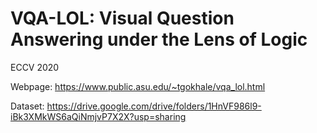 # VQA-LOL: Visual Question Answering under the Lens of Logic

ECCV 2020

Webpage: https://www.public.asu.edu/~tgokhale/vqa_lol.html

Dataset: https://drive.google.com/drive/folders/1HnVF986l9-iBk3XMkWS6aQiNmjvP7X2X?usp=sharing
